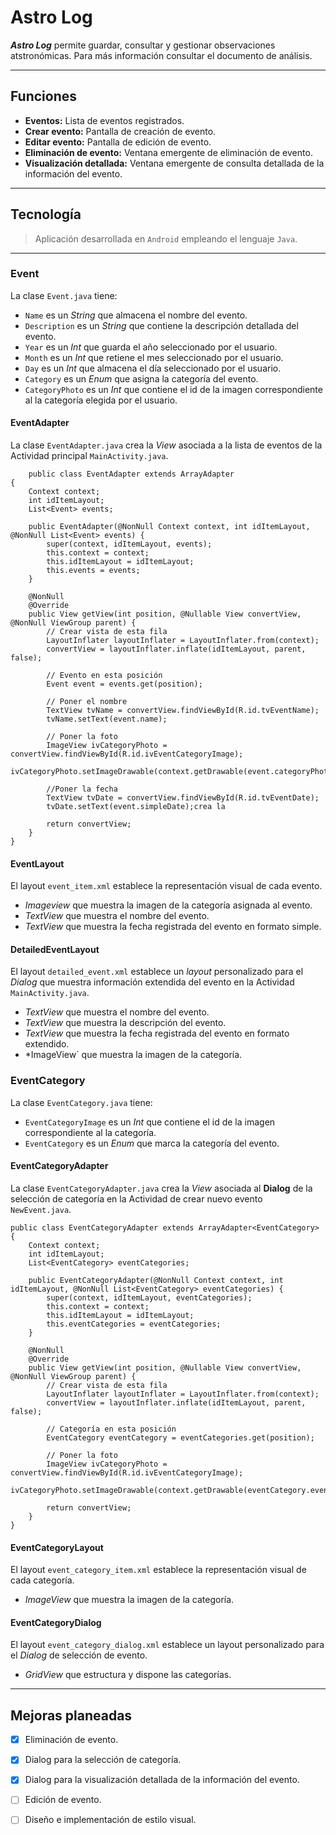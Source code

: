 # Astro Log

***Astro Log*** permite guardar, consultar y gestionar observaciones atstronómicas. Para más información consultar el documento de análisis.

---

## Funciones
- **Eventos:** Lista de eventos registrados.
- **Crear evento:** Pantalla de creación de evento.
- **Editar evento:** Pantalla de edición de evento.
- **Eliminación de evento:** Ventana emergente de eliminación de evento.
- **Visualización detallada:** Ventana emergente de consulta detallada de la información del evento.

---

## Tecnología
>Aplicación desarrollada en `Android` empleando el lenguaje `Java`.

---

### Event
La clase `Event.java` tiene:

- `Name` es un *String* que almacena el nombre del evento.
- `Description` es un *String* que contiene la descripción detallada del evento.
- `Year` es un *Int* que guarda el año seleccionado por el usuario.
- `Month` es un *Int* que retiene el mes seleccionado por el usuario.
- `Day` es un *Int* que almacena el día seleccionado por el usuario.
- `Category` es un *Enum* que asigna la categoría del evento.
- `CategoryPhoto` es un *Int* que contiene el id de la imagen correspondiente al la categoría elegida por el usuario.

#### EventAdapter
La clase `EventAdapter.java` crea la *View* asociada a la lista de eventos de la Actividad principal `MainActivity.java`.

```
    public class EventAdapter extends ArrayAdapter
{
    Context context;
    int idItemLayout;
    List<Event> events;

    public EventAdapter(@NonNull Context context, int idItemLayout, @NonNull List<Event> events) {
        super(context, idItemLayout, events);
        this.context = context;
        this.idItemLayout = idItemLayout;
        this.events = events;
    }

    @NonNull
    @Override
    public View getView(int position, @Nullable View convertView, @NonNull ViewGroup parent) {
        // Crear vista de esta fila
        LayoutInflater layoutInflater = LayoutInflater.from(context);
        convertView = layoutInflater.inflate(idItemLayout, parent, false);

        // Evento en esta posición
        Event event = events.get(position);

        // Poner el nombre
        TextView tvName = convertView.findViewById(R.id.tvEventName);
        tvName.setText(event.name);

        // Poner la foto
        ImageView ivCategoryPhoto = convertView.findViewById(R.id.ivEventCategoryImage);
        ivCategoryPhoto.setImageDrawable(context.getDrawable(event.categoryPhoto));

        //Poner la fecha
        TextView tvDate = convertView.findViewById(R.id.tvEventDate);
        tvDate.setText(event.simpleDate);crea la 

        return convertView;
    }
}
```

#### EventLayout
El layout `event_item.xml` establece la representación visual de cada evento.

- *Imageview* que muestra la imagen de la categoría asignada al evento.
- *TextView* que muestra el nombre del evento.
- *TextView* que muestra la fecha registrada del evento en formato simple.

#### DetailedEventLayout
El layout `detailed_event.xml` establece un *layout* personalizado para el *Dialog* que muestra información extendida del evento en la Actividad `MainActivity.java`.

- *TextView* que muestra el nombre del evento.
- *TextView* que muestra la descripción del evento.
- *TextView* que muestra la fecha registrada del evento en formato extendido.
- *ImageView` que muestra la imagen de la categoría.

### EventCategory
La clase `EventCategory.java` tiene:

- `EventCategoryImage` es un *Int* que contiene el id de la imagen correspondiente al la categoría.
- `EventCategory` es un *Enum* que marca la categoría del evento.

#### EventCategoryAdapter
La clase `EventCategoryAdapter.java` crea la *View* asociada al **Dialog** de la selección de categoría en la Actividad de crear nuevo evento `NewEvent.java`.

```
public class EventCategoryAdapter extends ArrayAdapter<EventCategory> {
    Context context;
    int idItemLayout;
    List<EventCategory> eventCategories;

    public EventCategoryAdapter(@NonNull Context context, int idItemLayout, @NonNull List<EventCategory> eventCategories) {
        super(context, idItemLayout, eventCategories);
        this.context = context;
        this.idItemLayout = idItemLayout;
        this.eventCategories = eventCategories;
    }

    @NonNull
    @Override
    public View getView(int position, @Nullable View convertView, @NonNull ViewGroup parent) {
        // Crear vista de esta fila
        LayoutInflater layoutInflater = LayoutInflater.from(context);
        convertView = layoutInflater.inflate(idItemLayout, parent, false);

        // Categoría en esta posición
        EventCategory eventCategory = eventCategories.get(position);

        // Poner la foto
        ImageView ivCategoryPhoto = convertView.findViewById(R.id.ivEventCategoryImage);
        ivCategoryPhoto.setImageDrawable(context.getDrawable(eventCategory.eventCategoryImage));

        return convertView;
    }
}
```

#### EventCategoryLayout
El layout `event_category_item.xml` establece la representación visual de cada categoría.

- *ImageView* que muestra la imagen de la categoría.

#### EventCategoryDialog
El layout `event_category_dialog.xml` establece un layout personalizado para el *Dialog* de selección de evento.

- *GridView* que estructura y dispone las categorías.

---

## Mejoras planeadas
- [x] Eliminación de evento.
- [x] Dialog para la selección de categoría.
- [x] Dialog para la visualización detallada de la información del evento.
- [ ] Edición de evento.
- [ ] Diseño e implementación de estilo visual.


